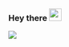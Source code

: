 ### Hey there <img src="https://media.giphy.com/media/hvRJCLFzcasrR4ia7z/giphy.gif" width="25px"/>

<img  src="https://github.com/SajidDmcq/SajidDmcq/blob/main/javascript.gif" />
  


